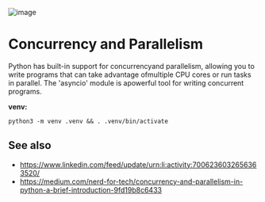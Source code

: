 ![image](https://github.com/flaviomicheletti/python-concurrency-parallelism/assets/1257048/a8265587-1974-4d2c-9d46-90a1731d195e)

# Concurrency and Parallelism

Python has built-in support for concurrencyand parallelism, allowing you to 
write programs that can take advantage ofmultiple CPU cores or run tasks in 
parallel. The 'asyncio' module is apowerful tool for writing concurrent 
programs.


__venv:__

    python3 -m venv .venv && . .venv/bin/activate


## See also

- https://www.linkedin.com/feed/update/urn:li:activity:7006236032656363520/
- https://medium.com/nerd-for-tech/concurrency-and-parallelism-in-python-a-brief-introduction-9fd19b8c6433
